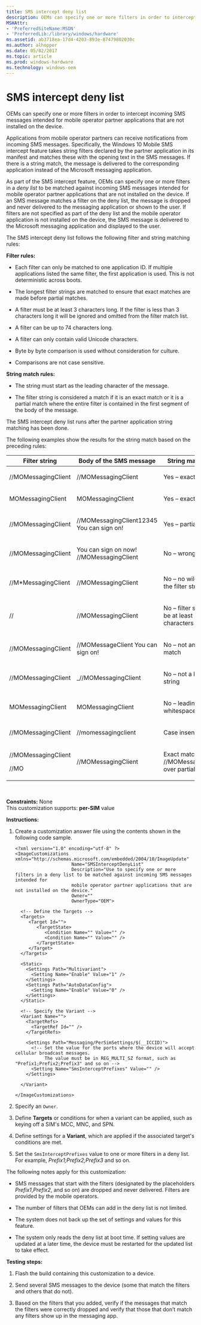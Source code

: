```yaml
---
title: SMS intercept deny list
description: OEMs can specify one or more filters in order to intercept incoming SMS messages intended for mobile operator partner applications that are not installed on the device.
MSHAttr:
- 'PreferredSiteName:MSDN'
- 'PreferredLib:/library/windows/hardware'
ms.assetid: ab3718ea-17d4-4203-893e-87479802030c
ms.author: alhopper
ms.date: 05/02/2017
ms.topic: article
ms.prod: windows-hardware
ms.technology: windows-oem
---
```


# SMS intercept deny list


OEMs can specify one or more filters in order to intercept incoming SMS messages intended for mobile operator partner applications that are not installed on the device.

Applications from mobile operator partners can receive notifications from incoming SMS messages. Specifically, the Windows 10 Mobile SMS intercept feature takes string filters declared by the partner application in its manifest and matches these with the opening text in the SMS messages. If there is a string match, the message is delivered to the corresponding application instead of the Microsoft messaging application. 

As part of the SMS intercept feature, OEMs can specify one or more filters in a *deny list* to be matched against incoming SMS messages intended for mobile operator partner applications that are not installed on the device. If an SMS message matches a filter on the deny list, the message is dropped and never delivered to the messaging application or shown to the user. If filters are not specified as part of the deny list and the mobile operator application is not installed on the device, the SMS message is delivered to the Microsoft messaging application and displayed to the user.

The SMS intercept deny list follows the following filter and string matching rules:

<a href="" id="filter-rules-"></a>**Filter rules:**  
-   Each filter can only be matched to one application ID. If multiple applications listed the same filter, the first application is used. This is not deterministic across boots.

-   The longest filter strings are matched to ensure that exact matches are made before partial matches.

-   A filter must be at least 3 characters long. If the filter is less than 3 characters long it will be ignored and omitted from the filter match list.

-   A filter can be up to 74 characters long.

-   A filter can only contain valid Unicode characters.

-   Byte by byte comparison is used without consideration for culture.

-   Comparisons are not case sensitive.

<a href="" id="string-match-rules-"></a>**String match rules:**  
-   The string must start as the leading character of the message.

-   The filter string is considered a match if it is an exact match or it is a partial match where the entire filter is contained in the first segment of the body of the message.

The SMS intercept deny list runs after the partner application string matching has been done.

The following examples show the results for the string match based on the preceding rules:

<table>
<colgroup>
<col width="33%" />
<col width="33%" />
<col width="33%" />
</colgroup>
<thead>
<tr class="header">
<th>Filter string</th>
<th>Body of the SMS message</th>
<th>String match result</th>
</tr>
</thead>
<tbody>
<tr class="odd">
<td><p>//MOMessagingClient</p></td>
<td><p>//MOMessagingClient</p></td>
<td><p>Yes – exact match</p></td>
</tr>
<tr class="even">
<td><p>MOMessagingClient</p></td>
<td><p>MOMessagingClient</p></td>
<td><p>Yes – exact match</p></td>
</tr>
<tr class="odd">
<td><p>//MOMessagingClient</p></td>
<td><p>//MOMessagingClient12345 You can sign on!</p></td>
<td><p>Yes – partial match</p></td>
</tr>
<tr class="even">
<td><p>//MOMessagingClient</p></td>
<td><p>You can sign on now! //MOMessagingClient</p></td>
<td><p>No – wrong location</p></td>
</tr>
<tr class="odd">
<td><p>//M*MessagingClient</p></td>
<td><p>//MOMessagingClient</p></td>
<td><p>No – no wildcards in the filter string</p></td>
</tr>
<tr class="even">
<td><p>//</p></td>
<td><p>//MOMessagingClient</p></td>
<td><p>No – filter string must be at least 3 characters</p></td>
</tr>
<tr class="odd">
<td><p>//MOMessagingClient</p></td>
<td><p>//MOMessageClient You can sign on!</p></td>
<td><p>No – not an exact match</p></td>
</tr>
<tr class="even">
<td><p>//MOMessagingClient</p></td>
<td><p>_//MOMessagingClient</p></td>
<td><p>No – not a leading string</p></td>
</tr>
<tr class="odd">
<td><p>MOMessagingClient</p></td>
<td><p>MOMessagingClient</p></td>
<td><p>No – leading whitespace or tab</p></td>
</tr>
<tr class="even">
<td><p>//MOMessagingClient</p></td>
<td><p>//momessagingclient</p></td>
<td><p>Case insensitive</p></td>
</tr>
<tr class="odd">
<td><p>//MOMessagingClient</p>
<p>//MO</p></td>
<td><p>//MOMessagingClient</p></td>
<td><p>Exact match (on //MOMessagingClient) over partial (//MO)</p></td>
</tr>
</tbody>
</table>

 

<a href="" id="constraints---none"></a>**Constraints:** None  
This customization supports: **per-SIM** value

<a href="" id="instructions-"></a>**Instructions:**  
1.  Create a customization answer file using the contents shown in the following code sample.

    ``` syntax
    <?xml version="1.0" encoding="utf-8" ?>  
    <ImageCustomizations xmlns="http://schemas.microsoft.com/embedded/2004/10/ImageUpdate"  
                         Name="SMSInterceptDenyList"  
                         Description="Use to specify one or more filters in a deny list to be matched against incoming SMS messages intended for 
                         mobile operator partner applications that are not installed on the device."  
                         Owner=""  
                         OwnerType="OEM"> 
      
      <!-- Define the Targets --> 
      <Targets>
         <Target Id="">
            <TargetState>
               <Condition Name="" Value="" />
               <Condition Name="" Value="" />
            </TargetState>
         </Target>
      </Targets>
      
      <Static>
        <Settings Path="Multivariant">
          <Setting Name="Enable" Value="1" />
        </Settings>
        <Settings Path="AutoDataConfig">
          <Setting Name="Enable" Value="0" />
        </Settings>
      </Static>

      <!-- Specify the Variant -->
      <Variant Name=""> 
        <TargetRefs>
          <TargetRef Id="" /> 
        </TargetRefs>

        <Settings Path="Messaging/PerSimSettings/$(__ICCID)">  
          <!-- Set the value for the ports where the device will accept cellular broadcast messages.
               The value must be in REG_MULTI_SZ format, such as "Prefix1;Prefix2;Prefix3" and so on -->
          <Setting Name="SmsInterceptPrefixes" Value="" />    
        </Settings>  

      </Variant>

    </ImageCustomizations>
    ```

2.  Specify an `Owner`.

3.  Define **Targets** or conditions for when a variant can be applied, such as keying off a SIM's MCC, MNC, and SPN.

4.  Define settings for a **Variant**, which are applied if the associated target's conditions are met.

5.  Set the `SmsInterceptPrefixes` value to one or more filters in a deny list. For example, *Prefix1;Prefix2;Prefix3* and so on.

The following notes apply for this customization:

-   SMS messages that start with the filters (designated by the placeholders *Prefix1*,*Prefix2*, and so on) are dropped and never delivered. Filters are provided by the mobile operators.

-   The number of filters that OEMs can add in the deny list is not limited.

-   The system does not back up the set of settings and values for this feature.

-   The system only reads the deny list at boot time. If setting values are updated at a later time, the device must be restarted for the updated list to take effect.

<a href="" id="testing-steps-"></a>**Testing steps:**  
1.  Flash the build containing this customization to a device.

2.  Send several SMS messages to the device (some that match the filters and others that do not).

3.  Based on the filters that you added, verify if the messages that match the filters were correctly dropped and verify that those that don’t match any filters show up in the messaging app.

 

 







